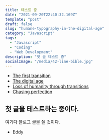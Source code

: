 ```yaml
---
title: 테스트 중
date: "2021-09-20T22:40:32.169Z"
template: "post"
draft: false
slug: "humane-typography-in-the-digital-age"
category: "Javascript"
tags:
  - "Javascript"
  - "Coding"
  - "Web Development"
description: "첫 글 테스트 중"
socialImage: "/media/42-line-bible.jpg"
---
```


- [The first transition](#the-first-transition)
- [The digital age](#the-digital-age)
- [Loss of humanity through transitions](#loss-of-humanity-through-transitions)
- [Chasing perfection](#chasing-perfection)

## 첫 글을 테스트하는 중이다.

여기다 블로그 글을 쓸 것이다.

- Eddy